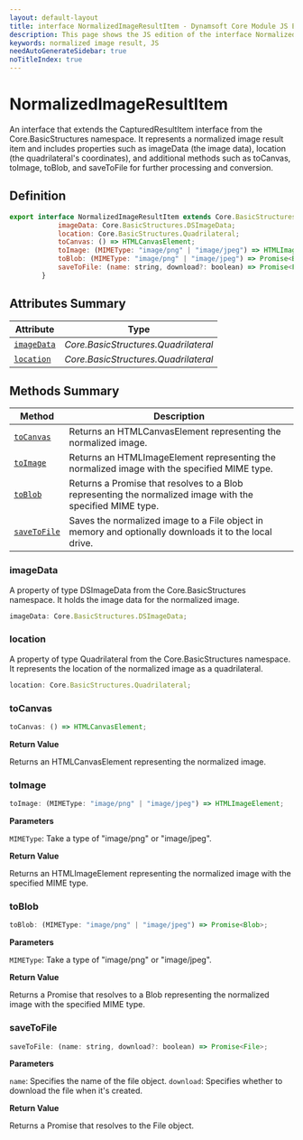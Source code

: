```yaml
---
layout: default-layout
title: interface NormalizedImageResultItem - Dynamsoft Core Module JS Edition API Reference
description: This page shows the JS edition of the interface NormalizedImageResultItem in Dynamsoft Core Module.
keywords: normalized image result, JS
needAutoGenerateSidebar: true
noTitleIndex: true
---
```


# NormalizedImageResultItem

An interface that extends the CapturedResultItem interface from the Core.BasicStructures namespace. It represents a normalized image result item and includes properties such as imageData (the image data), location (the quadrilateral's coordinates), and additional methods such as toCanvas, toImage, toBlob, and saveToFile for further processing and conversion.

## Definition

```js
export interface NormalizedImageResultItem extends Core.BasicStructures.CapturedResultItem {
            imageData: Core.BasicStructures.DSImageData;
            location: Core.BasicStructures.Quadrilateral;
            toCanvas: () => HTMLCanvasElement;
            toImage: (MIMEType: "image/png" | "image/jpeg") => HTMLImageElement;
            toBlob: (MIMEType: "image/png" | "image/jpeg") => Promise<Blob>;
            saveToFile: (name: string, download?: boolean) => Promise<File>;
        }
```

## Attributes Summary

| Attribute               | Type |
|----------------------|-------------|
| [`imageData`](#imagedata) | *Core.BasicStructures.Quadrilateral* |
| [`location`](#location) | *Core.BasicStructures.Quadrilateral* |

## Methods Summary

| Method               | Description |
|----------------------|-------------|
| [`toCanvas`](#toCanvas) | Returns an HTMLCanvasElement representing the normalized image. |
| [`toImage`](#toImage) | Returns an HTMLImageElement representing the normalized image with the specified MIME type. |
| [`toBlob`](#toBlob) | Returns a Promise that resolves to a Blob representing the normalized image with the specified MIME type. |
| [`saveToFile`](#saveToFile) | Saves the normalized image to a File object in memory and optionally downloads it to the local drive. |


### imageData

 A property of type DSImageData from the Core.BasicStructures namespace. It holds the image data for the normalized image.

```js
imageData: Core.BasicStructures.DSImageData;
```

### location

 A property of type Quadrilateral from the Core.BasicStructures namespace. It represents the location of the normalized image as a quadrilateral.

```js
location: Core.BasicStructures.Quadrilateral;
```

### toCanvas

```js
toCanvas: () => HTMLCanvasElement;
```

**Return Value**

Returns an HTMLCanvasElement representing the normalized image.

### toImage

```js
toImage: (MIMEType: "image/png" | "image/jpeg") => HTMLImageElement;
```

**Parameters**

`MIMEType`:  Take a type of "image/png" or "image/jpeg".

**Return Value**

Returns an HTMLImageElement representing the normalized image with the specified MIME type.

### toBlob

```js
toBlob: (MIMEType: "image/png" | "image/jpeg") => Promise<Blob>;
```

**Parameters**

`MIMEType`:  Take a type of "image/png" or "image/jpeg".

**Return Value**

Returns a Promise that resolves to a Blob representing the normalized image with the specified MIME type.

### saveToFile

```js
saveToFile: (name: string, download?: boolean) => Promise<File>;
```

**Parameters**

`name`:  Specifies the name of the file object.
`download`: Specifies whether to download the file when it's created.

**Return Value**

Returns a Promise that resolves to the File object.